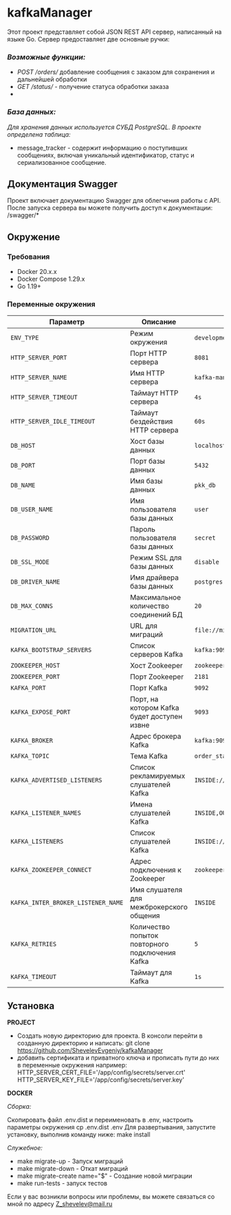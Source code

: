 # kafkaManager

Этот проект представляет собой JSON REST API сервер, написанный на языке Go. Сервер предоставляет две основные ручки:

### *Возможные функции:*
- *POST /orders/*
добавление сообщения с заказом для сохранения и дальнейшей обработки
- *GET /status/* - получение статуса обработки заказа
- 
### *База данных:*

*Для хранения данных используется СУБД PostgreSQL. В проекте определена таблица:*
- message_tracker - содержит информацию о поступивших сообщениях, включая уникальный идентификатор, статус и сериализованное сообщение.

## Документация Swagger

Проект включает документацию Swagger для облегчения работы с API. После запуска сервера вы можете получить доступ к документации: /swagger/*

## Окружение

### Требования
- Docker 20.x.x
- Docker Compose 1.29.x
- Go 1.19+

### Переменные окружения

| Параметр                           | Описание                                               | Значение по умолчанию                          |
|------------------------------------|--------------------------------------------------------|------------------------------------------------|
| `ENV_TYPE`                         | Режим окружения                                        | `development`                                  |
| `HTTP_SERVER_PORT`                 | Порт HTTP сервера                                      | `8081`                                         |
| `HTTP_SERVER_NAME`                 | Имя HTTP сервера                                       | `kafka-manager`                                |
| `HTTP_SERVER_TIMEOUT`              | Таймаут HTTP сервера                                   | `4s`                                           |
| `HTTP_SERVER_IDLE_TIMEOUT`         | Таймаут бездействия HTTP сервера                       | `60s`                                          |
| `DB_HOST`                          | Хост базы данных                                       | `localhost`                                    |
| `DB_PORT`                          | Порт базы данных                                       | `5432`                                         |
| `DB_NAME`                          | Имя базы данных                                        | `pkk_db`                                       |
| `DB_USER_NAME`                     | Имя пользователя базы данных                           | `user`                                         |
| `DB_PASSWORD`                      | Пароль пользователя базы данных                        | `secret`                                       |
| `DB_SSL_MODE`                      | Режим SSL для базы данных                              | `disable`                                      |
| `DB_DRIVER_NAME`                   | Имя драйвера базы данных                               | `postgres`                                     |
| `DB_MAX_CONNS`                     | Максимальное количество соединений БД                  | `20`                                           |
| `MIGRATION_URL`                    | URL для миграций                                       | `file://migrations`                            |
| `KAFKA_BOOTSTRAP_SERVERS`          | Список серверов Kafka                                  | `kafka:9092`                                   |
| `ZOOKEEPER_HOST`                   | Хост Zookeeper                                         | `zookeeper`                                    |
| `ZOOKEEPER_PORT`                   | Порт Zookeeper                                         | `2181`                                         |
| `KAFKA_PORT`                       | Порт Kafka                                             | `9092`                                         |
| `KAFKA_EXPOSE_PORT`                | Порт, на котором Kafka будет доступен извне            | `9093`                                         |
| `KAFKA_BROKER`                     | Адрес брокера Kafka                                    | `kafka:9092`                                   |
| `KAFKA_TOPIC`                      | Тема Kafka                                             | `order_status`                                 |
| `KAFKA_ADVERTISED_LISTENERS`       | Список рекламируемых слушателей Kafka                  | `INSIDE://kafka:9093,OUTSIDE://kafka:9092`     |
| `KAFKA_LISTENER_NAMES`             | Имена слушателей Kafka                                 | `INSIDE,OUTSIDE`                               |
| `KAFKA_LISTENERS`                  | Список слушателей Kafka                                | `INSIDE://0.0.0.0:9093,OUTSIDE://0.0.0.0:9092` |
| `KAFKA_ZOOKEEPER_CONNECT`          | Адрес подключения к Zookeeper                          | `zookeeper:2181`                               |
| `KAFKA_INTER_BROKER_LISTENER_NAME` | Имя слушателя для межброкерского общения               | `INSIDE`                                       |
| `KAFKA_RETRIES`                    | Количество попыток повторного подключения Kafka        | `5`                                            |
| `KAFKA_TIMEOUT`                    | Таймаут для Kafka                                      | `1s`                                           |


## Установка

**PROJECT**

- Создать новую директорию для проекта. В консоли перейти в созданную директорию и написать: git clone https://github.com/ShevelevEvgeniy/kafkaManager
- добавить сертификата и приватного ключа и прописать пути до них в переменные окружения например: HTTP_SERVER_CERT_FILE='/app/config/secrets/server.crt'
  HTTP_SERVER_KEY_FILE='/app/config/secrets/server.key'

**DOCKER**

*Сборка:*

Скопировать файл .env.dist и переименовать в .env, настроить параметры окружения cp .env.dist .env
Для развертывания, запустите установку, выполнив команду ниже: make install

*Служебное:*
- make migrate-up - Запуск миграций
- make migrate-down - Откат миграций
- make migrate-create name="$" - Создание новой миграции
- make run-tests - запуск тестов

Если у вас возникли вопросы или проблемы, вы можете связаться со мной по адресу Z_shevelev@mail.ru